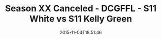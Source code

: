 ---
title: Season XX Canceled - DCGFFL - S11 White vs S11 Kelly Green
teams-score:
- team: _teams/s11-white.md
  score: 34
- team: _teams/s11-kelly-green.md
  score: 33
mvp: 'Nolan Lazarus (White), Sam Smallwood (Kelly) '
game-ball: ''
sportsperson: ''
season: 11
week: 7
date: '2015-11-03T18:51:46'
pageid: season-11-week-7-939-vs-944
---